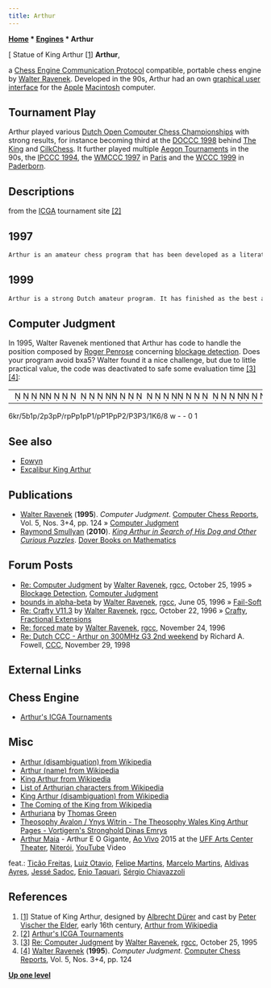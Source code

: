 ```yaml
---
title: Arthur
---
```

**[Home](Home "Home") * [Engines](Engines "Engines") * Arthur**

\[ Statue of King Arthur <a id="cite-note-1" href="#cite-ref-1">[1]</a>
**Arthur**,

a [Chess Engine Communication Protocol](Chess_Engine_Communication_Protocol "Chess Engine Communication Protocol") compatible, portable chess engine by [Walter Ravenek](Walter_Ravenek "Walter Ravenek"). Developed in the 90s, Arthur had an own [graphical user interface](GUI "GUI") for the [Apple](index.php?title=Apple&action=edit&redlink=1 "Apple (page does not exist)") [Macintosh](Macintosh "Macintosh") computer.

## Tournament Play

Arthur played various [Dutch Open Computer Chess Championships](Dutch_Open_Computer_Chess_Championship "Dutch Open Computer Chess Championship") with strong results, for instance becoming third at the [DOCCC 1998](DOCCC_1998 "DOCCC 1998") behind [The King](The_King "The King") and [CilkChess](CilkChess "CilkChess"). It further played multiple [Aegon Tournaments](Aegon_Tournaments "Aegon Tournaments") in the 90s, the [IPCCC 1994](IPCCC_1994 "IPCCC 1994"), the [WMCCC 1997](WMCCC_1997 "WMCCC 1997") in [Paris](https://en.wikipedia.org/wiki/Paris) and the [WCCC 1999](WCCC_1999 "WCCC 1999") in [Paderborn](https://en.wikipedia.org/wiki/Paderborn).

## Descriptions

from the [ICGA](ICGA "ICGA") tournament site <a id="cite-note-2" href="#cite-ref-2">[2]</a>

## 1997

```C++
Arthur is an amateur chess program that has been developed as a literate program, i.e., with description and source code integrated in a single document. The complete print-out is some 500 pages. The program uses conventional [search](Search "Search") techniques, with some specific [extensions](Extensions "Extensions") developed by the author. The program is knowledge intensive and plays mainly positional games. Arthur has been a regular guest in the AEGON Man vs. Machine tournaments and the Open Dutch Computer Chess Championships. Over the last three years it has finished between the top amateur programs. 

```

## 1999

```C++
Arthur is a strong Dutch amateur program. It has finished as the best amateur program in the [Open Dutch Computer Chess Championships](Dutch_Open_Computer_Chess_Championship "Dutch Open Computer Chess Championship") for the last three years, performing reasonably well against commercial programs. The program consists of a platform independent chess engine, which is connected to a [graphical user interface](GUI "GUI") for the [Macintosh](Macintosh "Macintosh"). A [WinBoard](WinBoard "WinBoard") version will be available in the near future. Arthur is quite capable tactically, but it tends to play a positional game, when given the chance. 

```

## Computer Judgment

In 1995, Walter Ravenek mentioned that Arthur has code to handle the position composed by [Roger Penrose](Mathematician#RPenrose "Mathematician") concerning [blockage detection](Blockage_Detection "Blockage Detection"). Does your program avoid bxa5? Walter found it a nice challenge, but due to little practical value, the code was deactivated to safe some evaluation time <a id="cite-note-3" href="#cite-ref-3">[3]</a> <a id="cite-note-4" href="#cite-ref-4">[4]</a>:

|  |
| --- |
|                                                                                  ♚♜     ♝ ♟  ♟   ♟♙♜♟♙♟ ♟♙ ♟♙ ♙♟♙  ♙   ♙    ♔               |

6kr/5b1p/2p3pP/rpPp1pP1/pP1PpP2/P3P3/1K6/8 w - - 0 1

## See also

- [Eowyn](Eowyn "Eowyn")
- [Excalibur King Arthur](Excalibur_King_Arthur "Excalibur King Arthur")

## Publications

- [Walter Ravenek](Walter_Ravenek "Walter Ravenek") (**1995**). *Computer Judgment*. [Computer Chess Reports](Computer_Chess_Reports "Computer Chess Reports"), Vol. 5, Nos. 3+4, pp. 124 » [Computer Judgment](#computer-judgment)
- [Raymond Smullyan](Raymond_Smullyan "Raymond Smullyan") (**2010**). *[King Arthur in Search of His Dog and Other Curious Puzzles](http://store.doverpublications.com/0486474356.html)*. [Dover Books on Mathematics](http://store.doverpublications.com/by-subject-mathematics.html)

## Forum Posts

- [Re: Computer Judgment](https://groups.google.com/d/msg/rec.games.chess.computer/DIrf0yWFh-c/hwz26K3gqHAJ) by [Walter Ravenek](Walter_Ravenek "Walter Ravenek"), [rgcc](Computer_Chess_Forums "Computer Chess Forums"), October 25, 1995 » [Blockage Detection](Blockage_Detection "Blockage Detection"), [Computer Judgment](#computer-judgment)
- [bounds in alpha-beta](https://groups.google.com/d/msg/rec.games.chess.computer/xkepvuKHYUc/vI9AK1G2KkwJ) by [Walter Ravenek](Walter_Ravenek "Walter Ravenek"), [rgcc](Computer_Chess_Forums "Computer Chess Forums"), June 05, 1996 » [Fail-Soft](Fail-Soft "Fail-Soft")
- [Re: Crafty V11.3](https://groups.google.com/d/msg/rec.games.chess.computer/tcjwWnFhXt4/TIvpjCgSWA8J) by [Walter Ravenek](Walter_Ravenek "Walter Ravenek"), [rgcc](Computer_Chess_Forums "Computer Chess Forums"), October 22, 1996 » [Crafty](Crafty "Crafty"), [Fractional Extensions](Extensions#FractionalExtensions "Extensions")
- [Re: forced mate](https://groups.google.com/d/msg/rec.games.chess.computer/goedlD5LHeE/8nmKrON2R3gJ) by [Walter Ravenek](Walter_Ravenek "Walter Ravenek"), [rgcc](Computer_Chess_Forums "Computer Chess Forums"), November 24, 1996
- [Re: Dutch CCC - Arthur on 300MHz G3 2nd weekend](https://www.stmintz.com/ccc/index.php?id=34315) by Richard A. Fowell, [CCC](CCC "CCC"), November 29, 1998

## External Links

## Chess Engine

- [Arthur's ICGA Tournaments](https://www.game-ai-forum.org/icga-tournaments/program.php?id=25)

## Misc

- [Arthur (disambiguation) from Wikipedia](https://en.wikipedia.org/wiki/Arthur_%28disambiguation%29)
- [Arthur (name) from Wikipedia](https://en.wikipedia.org/wiki/Arthur)
- [King Arthur from Wikipedia](https://en.wikipedia.org/wiki/King_Arthur)
- [List of Arthurian characters from Wikipedia](https://en.wikipedia.org/wiki/List_of_Arthurian_characters)
- [King Arthur (disambiguation) from Wikipedia](https://en.wikipedia.org/wiki/King_Arthur_%28disambiguation%29)
- [The Coming of the King from Wikipedia](https://en.wikipedia.org/wiki/The_Coming_of_the_King)
- [Arthuriana](http://www.arthuriana.co.uk/index.html) by [Thomas Green](http://www.arthuriana.co.uk/contact.htm)
- [Theosophy Avalon / Ynys Witrin - The Theosophy Wales King Arthur Pages - Vortigern's Stronghold Dinas Emrys](http://www.walestheosophy.co.uk/avalondinasemrys.htm)
- [Arthur Maia](Category:Arthur_Maia "Category:Arthur Maia") - Arthur E O Gigante, [Ao Vivo](https://www.facebook.com/events/theatro-municipal-de-niter%C3%B3i/arthur-maia-ao-vivo-lan%C3%A7amento-do-dvd/2563374087023343/) 2015 at the [UFF Arts Center Theater](http://www.visit.niteroi.br/en/teatro-da-uff/), [Niterói](https://en.wikipedia.org/wiki/Niter%C3%B3i), [YouTube](https://en.wikipedia.org/wiki/YouTube) Video

feat.: [Ticão Freitas](https://www.facebook.com/Tic%C3%A3o-Freitas-230174837178995/), [Luiz Otavio](https://www.facebook.com/LuizOtavioPianista/), [Felipe Martins](https://pearldrumbrasil.com.br/felipe-martins/), [Marcelo Martins](https://www.rsberkeley.com/marcello-martins-1), [Aldivas Ayres](https://www.discogs.com/de/artist/708649-Aldivas-Ayres), [Jessé Sadoc](https://pt.wikipedia.org/wiki/Jess%C3%A9_Sadoc), [Enio Taquari](https://www.instagram.com/eniotaquari/?hl=en), [Sérgio Chiavazzoli](https://culturaniteroi.com.br/blog/?id=181&equ=mapadeartistas)

## References

1. <a id="cite-ref-1" href="#cite-note-1">[1]</a> Statue of King Arthur, designed by [Albrecht Dürer](https://en.wikipedia.org/wiki/Albrecht_D%C3%BCrer) and cast by [Peter Vischer the Elder](https://en.wikipedia.org/wiki/Peter_Vischer_the_Elder), early 16th century, [Arthur from Wikipedia](https://en.wikipedia.org/wiki/Arthur)
1. <a id="cite-ref-2" href="#cite-note-2">[2]</a> [Arthur's ICGA Tournaments](https://www.game-ai-forum.org/icga-tournaments/program.php?id=25)
1. <a id="cite-ref-3" href="#cite-note-3">[3]</a> [Re: Computer Judgment](https://groups.google.com/d/msg/rec.games.chess.computer/DIrf0yWFh-c/hwz26K3gqHAJ) by [Walter Ravenek](Walter_Ravenek "Walter Ravenek"), [rgcc](Computer_Chess_Forums "Computer Chess Forums"), October 25, 1995
1. <a id="cite-ref-4" href="#cite-note-4">[4]</a> [Walter Ravenek](Walter_Ravenek "Walter Ravenek") (**1995**). *Computer Judgment*. [Computer Chess Reports](Computer_Chess_Reports "Computer Chess Reports"), Vol. 5, Nos. 3+4, pp. 124

**[Up one level](Engines "Engines")**

